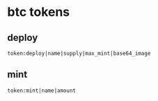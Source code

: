 # btc tokens

## deploy

` token:deploy|name|supply|max_mint|base64_image `

## mint

` token:mint|name|amount ` 
